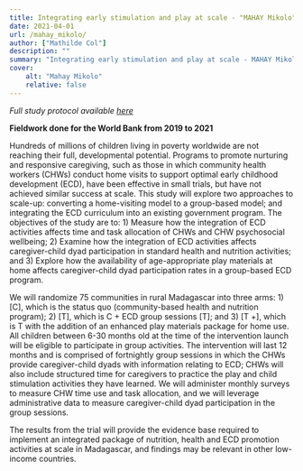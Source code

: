```yaml
---
title: Integrating early stimulation and play at scale - "MAHAY Mikolo", a multi-arm cluster-randomized controlled trial
date: 2021-04-01
url: /mahay_mikolo/
author: ["Mathilde Col"]
description: "" 
summary: "Integrating early stimulation and play at scale - MAHAY Mikolo, a multi-arm cluster-randomized controlled trial"
cover:
    alt: "Mahay Mikolo"
    relative: false
---
```


*Full study protocol available [here](/papers/study_protocol_mahaymikolo.pdf)*

**Fieldwork done for the World Bank from 2019 to 2021**

Hundreds of millions of children living in poverty worldwide are not reaching their full, developmental potential. Programs to promote nurturing and responsive caregiving, such as those in which community health workers (CHWs) conduct home visits to support optimal early childhood development (ECD), have been effective in small trials, but have not achieved similar success at scale. This study will explore two approaches to scale-up: converting a home-visiting model to a group-based model; and integrating the ECD curriculum into an existing government program. The objectives of the study are to: 1) Measure how the integration of ECD activities affects time and task allocation of CHWs and CHW psychosocial wellbeing; 2) Examine how the integration of ECD activities affects caregiver-child dyad participation in standard health and nutrition activities; and 3) Explore how the availability of age-appropriate play materials at home affects caregiver-child dyad participation rates in a group-based ECD program.

We will randomize 75 communities in rural Madagascar into three arms: 1) [C], which is the status quo (community-based health and nutrition program); 2) [T], which is C + ECD group sessions [T]; and 3) [T +], which is T with the addition of an enhanced play materials package for home use. All children between 6-30 months old at the time of the intervention launch will be eligible to participate in group activities. The intervention will last 12 months and is comprised of fortnightly group sessions in which the CHWs provide caregiver-child dyads with information relating to ECD; CHWs will also include structured time for caregivers to practice the play and child stimulation activities they have learned. We will administer monthly surveys to measure CHW time use and task allocation, and we will leverage administrative data to measure caregiver-child dyad participation in the group sessions.

The results from the trial will provide the evidence base required to implement an integrated package of nutrition, health and ECD promotion activities at scale in Madagascar, and findings may be relevant in other low-income countries. 
